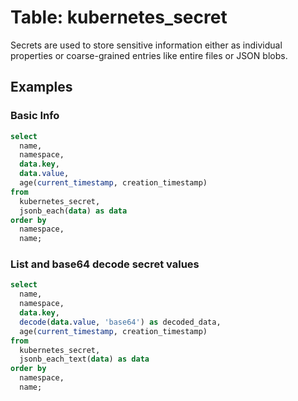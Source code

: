 # Table: kubernetes_secret

Secrets are used to store sensitive information either as individual properties or coarse-grained entries like entire files or JSON blobs.

## Examples

### Basic Info

```sql
select
  name,
  namespace,
  data.key,
  data.value,
  age(current_timestamp, creation_timestamp)
from
  kubernetes_secret,
  jsonb_each(data) as data
order by
  namespace,
  name;
```


### List and base64 decode secret values
```sql
select
  name,
  namespace,
  data.key,
  decode(data.value, 'base64') as decoded_data,
  age(current_timestamp, creation_timestamp)
from
  kubernetes_secret,
  jsonb_each_text(data) as data
order by
  namespace,
  name;
```
